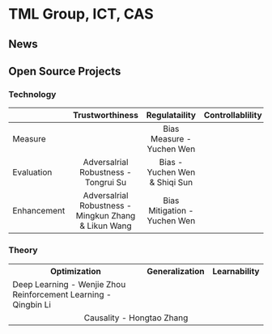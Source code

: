 # TML Group, ICT, CAS

## News



## Open Source Projects

### Technology

| |Trustworthiness|Regulataility|Controllablility|
|:----|:----:|:----:|:----:|
|Measure|     |Bias Measure - Yuchen Wen|    |
|Evaluation|Adversalrial Robustness - Tongrui Su|Bias - Yuchen Wen & Shiqi Sun|   |
|Enhancement|Adversalrial Robustness - Mingkun Zhang & Likun Wang| Bias Mitigation - Yuchen Wen|  |

### Theory

<table>
  <tr>
    <th>Optimization</th>
    <th>Generalization</th>
    <th>Learnability</th>
  </tr>
  <tr>
    <td>Deep Learning - Wenjie Zhou<br>Reinforcement Learning - Qingbin Li</td>
    <td></td>
    <td></td>
  </tr>
  <tr>
    <td colspan="3" style="text-align: center;">Causality - Hongtao Zhang</td>
  </tr>
</table>

